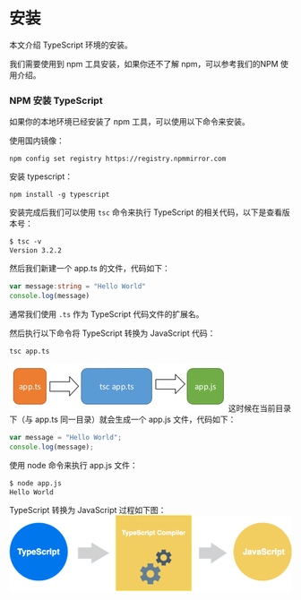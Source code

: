 # 安装
本文介绍 TypeScript 环境的安装。

我们需要使用到 npm 工具安装，如果你还不了解 npm，可以参考我们的NPM 使用介绍。

### NPM 安装 TypeScript
如果你的本地环境已经安装了 npm 工具，可以使用以下命令来安装。

使用国内镜像：
```
npm config set registry https://registry.npmmirror.com
```
安装 typescript：
```
npm install -g typescript
```
安装完成后我们可以使用 `tsc` 命令来执行 TypeScript 的相关代码，以下是查看版本号：
```
$ tsc -v
Version 3.2.2
```
然后我们新建一个 app.ts 的文件，代码如下：
```ts
var message:string = "Hello World" 
console.log(message)
```
通常我们使用 `.ts` 作为 TypeScript 代码文件的扩展名。

然后执行以下命令将 TypeScript 转换为 JavaScript 代码：
```
tsc app.ts
```
![](../imgs/typescript_compiler.png)
这时候在当前目录下（与 app.ts 同一目录）就会生成一个 app.js 文件，代码如下：
```js
var message = "Hello World";
console.log(message);
```
使用 node 命令来执行 app.js 文件：
```
$ node app.js 
Hello World
```
TypeScript 转换为 JavaScript 过程如下图：
![](../imgs/ts-2020-12-01-1.png)